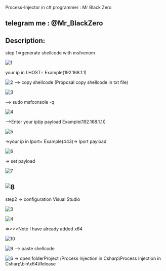 Process-Injector in c#
programmer : Mr Black Zero

telegram me : @Mr_BlackZero
--------
Description:
-------
step 1=>generate shellcode with msfvenom

![1](https://user-images.githubusercontent.com/63192240/127989732-c5b22ed8-1b32-4bfe-85d5-8341e6c5d6bd.PNG)

your ip in LHOST= Example(192.168.1.1) 


![2](https://user-images.githubusercontent.com/63192240/127990056-c250323f-124b-479d-be41-dfe06bba925b.PNG)
--> copy shellcode (Proposal copy shellcode in txt file)


![3](https://user-images.githubusercontent.com/63192240/127990145-9ad26a6d-88fc-4d2f-a789-be3a74c8fade.PNG)

--> sudo msfconsole -q


![4](https://user-images.githubusercontent.com/63192240/127990526-a099d19b-c613-405f-8a07-28abec3c5315.PNG)

-->Enter your ip(ip payload Example(192.168.1.1))


![5](https://user-images.githubusercontent.com/63192240/127991114-b878394a-be7f-4320-80bb-b1429cd0c92e.PNG)

->your ip in lport= Example(443)-> lport payload 


![6](https://user-images.githubusercontent.com/63192240/127991463-2b9edbee-0064-4cd1-92c3-5ed34d99b2f3.PNG)

-> set payload


![7](https://user-images.githubusercontent.com/63192240/127991537-e1711d5c-9296-44b7-87e6-984c91c3f455.PNG)


![8](https://user-images.githubusercontent.com/63192240/127991558-7ab878ce-bdb3-445d-9734-e01d6b1002bf.PNG)
-----------------------
step2 => configuration Visual Studio

![3](https://user-images.githubusercontent.com/63192240/127992114-18a0dc0e-5ed8-4b86-a3c6-af84ccdba093.PNG)

![4](https://user-images.githubusercontent.com/63192240/127992165-07e93e21-3785-4e21-a807-6e49248d87b0.PNG)

=>>>>Note I have already added x64

![10](https://user-images.githubusercontent.com/63192240/127995085-af91de86-df7a-4d1b-aaaf-1d0933dc9ca5.png)


![9](https://user-images.githubusercontent.com/63192240/127992409-c0e1d368-e121-4dcb-af99-70fc48c8e506.PNG)
--> paste shellcode 

![6](https://user-images.githubusercontent.com/63192240/127992537-1f050c54-c669-4dc6-b2a2-f0aabf6ec2e6.PNG)
-> open folderProject /Process Injection in Csharp\Process Injection in Csharp\bin\x64\Release
